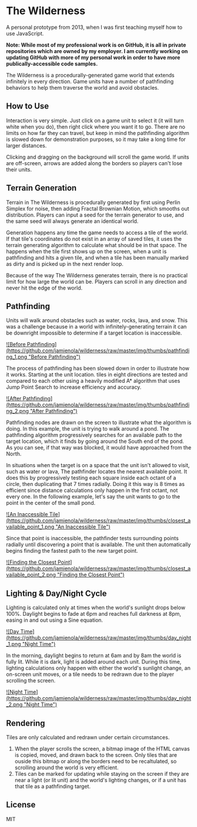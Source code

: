 # The Wilderness
  
A personal prototype from 2013, when I was first teaching myself how to use JavaScript. 
  
**Note: While most of my professional work is on GitHub, it is all in private repositories which are owned by my employer. I am currently working on updating GitHub with more of my personal work in order to have more publically-accessible code samples.** 
  
The Wilderness is a procedurally-generated game world that extends infinitely in every direction. Game units have a number of pathfinding behaviors to help them traverse the world and avoid obstacles.

## How to Use

Interaction is very simple. Just click on a game unit to select it (it will turn white when you do), then right click where you want it to go. There are no limits on how far they can travel, but keep in mind the pathfinding algorithm is slowed down for demonstration purposes, so it may take a long time for larger distances.

Clicking and dragging on the background will scroll the game world. If units are off-screen, arrows are added along the borders so players can't lose their units.

## Terrain Generation

Terrain in The Wilderness is procedurally generated by first using Perlin Simplex for noise, then adding Fractal Brownian Motion, which smooths out distribution. Players can input a seed for the terrain generator to use, and the same seed will always generate an identical world. 

Generation happens any time the game needs to access a tile of the world. If that tile's coordinates do not exist in an array of saved tiles, it uses the terrain generating algorithm to calculate what should be in that space. The happens when the tile first shows up on the screen, when a unit is pathfinding and hits a given tile, and when a tile has been manually marked as dirty and is picked up in the next render loop.
  
Because of the way The Wilderness generates terrain, there is no practical limit for how large the world can be. Players can scroll in any direction and never hit the edge of the world.

## Pathfinding

Units will walk around obstacles such as water, rocks, lava, and snow. This was a challenge because in a world with infinitely-generating terrain it can be downright impossible to determine if a target location is inaccessible. 

<a href="https://raw.githubusercontent.com/jamienola/wilderness/master/img/pathfinding_1.png" target="_blank">
![Before Pathfinding](https://github.com/jamienola/wilderness/raw/master/img/thumbs/pathfinding_1.png "Before Pathfinding")
</a>

The process of pathfinding has been slowed down in order to illustrate how it works. Starting at the unit location. tiles in eight directions are tested and compared to each other using a heavily modified A* algorithm that uses Jump Point Search to increase efficiency and accuracy. 

<a href="https://raw.githubusercontent.com/jamienola/wilderness/master/img/pathfinding_2.png" target="_blank">
![After Pathfinding](https://github.com/jamienola/wilderness/raw/master/img/thumbs/pathfinding_2.png "After Pathfinding")
</a>

Pathfinding nodes are drawn on the screen to illustrate what the algorithm is doing. In this example, the unit is trying to walk around a pond. The pathfinding algorithm progressively searches for an available path to the target location, which it finds by going around the South end of the pond. As you can see, if that way was blocked, it would have approached from the North.

In situations when the target is on a space that the unit isn't allowed to visit, such as water or lava, The pathfinder locates the nearest available point. It does this by progressively testing each square inside each octant of a circle, then duplicating that 7 times radially. Doing it this way is 8 times as efficient since distance calculations only happen in the first octant, not every one. In the following example, let's say the unit wants to go to the point in the center of the small pond.

<a href="https://raw.githubusercontent.com/jamienola/wilderness/master/img/closest_available_point_1.png" target="_blank">
![An Inaccessible Tile](https://github.com/jamienola/wilderness/raw/master/img/thumbs/closest_available_point_1.png "An Inaccessible Tile")
</a>

Since that point is inaccessible, the pathfinder tests surrounding points radially until discovering a point that is available. The unit then automatically begins finding the fastest path to the new target point.

<a href="https://raw.githubusercontent.com/jamienola/wilderness/master/img/closest_available_point_2.png" target="_blank">
![Finding the Closest Point](https://github.com/jamienola/wilderness/raw/master/img/thumbs/closest_available_point_2.png "Finding the Closest Point")
</a>

## Lighting & Day/Night Cycle

Lighting is calculated only at times when the world's sunlight drops below 100%. Daylight begins to fade at 6pm and reaches full darkness at 8pm, easing in and out using a Sine equation.

<a href="https://raw.githubusercontent.com/jamienola/wilderness/master/img/day_night_1.png" target="_blank">
![Day Time](https://github.com/jamienola/wilderness/raw/master/img/thumbs/day_night_1.png "Night Time")
</a>

In the morning, daylight begins to return at 6am and by 8am the world is fully lit. While it is dark, light is added around each unit. During this time, lighting calculations only happen with either the world's sunlight change, an on-screen unit moves, or a tile needs to be redrawn due to the player scrolling the screen.

<a href="https://raw.githubusercontent.com/jamienola/wilderness/master/img/day_night_2.png" target="_blank">
![Night Time](https://github.com/jamienola/wilderness/raw/master/img/thumbs/day_night_2.png "Night Time")
</a>

## Rendering

Tiles are only calculated and redrawn under certain circumstances. 
1. When the player scrolls the screen, a bitmap image of the HTML canvas is copied, moved, and drawn back to the screen. Only tiles that are ouside this bitmap or along the borders need to be recaltulated, so scrolling around the world is very efficient.
2. Tiles can be marked for updating while staying on the screen if they are near a light (or lit unit) and the world's lighting changes, or if a unit has that tile as a pathfinding target.

## License

  MIT